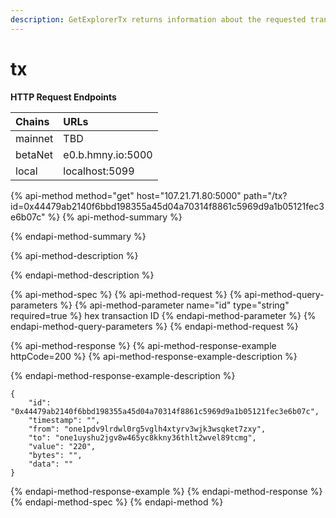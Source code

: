 ```yaml
---
description: GetExplorerTx returns information about the requested transaction.
---
```


# tx

**HTTP Request Endpoints**

| Chains | URLs |
| :--- | :--- |
| mainnet | TBD |
| betaNet | e0.b.hmny.io:5000 |
| local | localhost:5099 |

{% api-method method="get" host="107.21.71.80:5000" path="/tx?id=0x44479ab2140f6bbd198355a45d04a70314f8861c5969d9a1b05121fec3e6b07c" %}
{% api-method-summary %}

{% endapi-method-summary %}

{% api-method-description %}

{% endapi-method-description %}

{% api-method-spec %}
{% api-method-request %}
{% api-method-query-parameters %}
{% api-method-parameter name="id" type="string" required=true %}
hex transaction ID
{% endapi-method-parameter %}
{% endapi-method-query-parameters %}
{% endapi-method-request %}

{% api-method-response %}
{% api-method-response-example httpCode=200 %}
{% api-method-response-example-description %}

{% endapi-method-response-example-description %}

```
{
    "id": "0x44479ab2140f6bbd198355a45d04a70314f8861c5969d9a1b05121fec3e6b07c",
    "timestamp": "",
    "from": "one1pdv9lrdwl0rg5vglh4xtyrv3wjk3wsqket7zxy",
    "to": "one1uyshu2jgv8w465yc8kkny36thlt2wvel89tcmg",
    "value": "220",
    "bytes": "",
    "data": ""
}
```
{% endapi-method-response-example %}
{% endapi-method-response %}
{% endapi-method-spec %}
{% endapi-method %}

